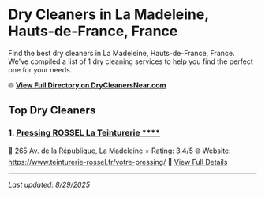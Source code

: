# Dry Cleaners in La Madeleine, Hauts-de-France, France

Find the best dry cleaners in La Madeleine, Hauts-de-France, France. We've compiled a list of 1 dry cleaning services to help you find the perfect one for your needs.

🌐 **[View Full Directory on DryCleanersNear.com](https://drycleanersnear.com/city/France/Hauts-de-France/La%20Madeleine)**

## Top Dry Cleaners

### 1. [Pressing ROSSEL La Teinturerie ****](https://drycleanersnear.com/dryCleaner/68ae67f1c95ff2c6096b1b0f/pressing-rossel-la-teinturerie)
📍 265 Av. de la République, La Madeleine
⭐ Rating: 3.4/5
🌐 Website: https://www.teinturerie-rossel.fr/votre-pressing/
🔗 [View Full Details](https://drycleanersnear.com/dryCleaner/68ae67f1c95ff2c6096b1b0f/pressing-rossel-la-teinturerie)


---

*Last updated: 8/29/2025*

